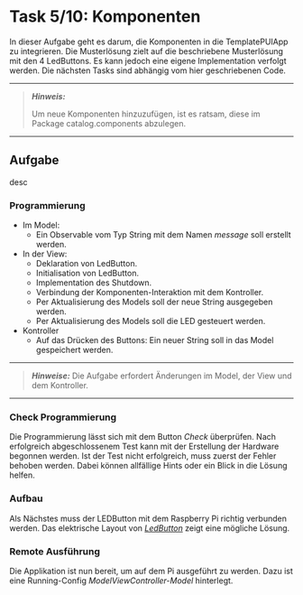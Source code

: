 # Task 5/10: Komponenten
In dieser Aufgabe geht es darum, die Komponenten in die TemplatePUIApp zu integrieren. Die Musterlösung zielt auf die 
beschriebene Musterlösung mit den 4 LedButtons. Es kann jedoch eine eigene Implementation verfolgt werden. Die nächsten 
Tasks sind abhängig vom hier geschriebenen Code.

---
> **_Hinweis:_**
>
> Um neue Komponenten hinzuzufügen, ist es ratsam, diese im Package catalog.components abzulegen.
---

## Aufgabe
desc

### Programmierung
- Im Model:
  - Ein Observable vom Typ String mit dem Namen *message* soll erstellt werden.
- In der View:
  - Deklaration von LedButton.
  - Initialisation von LedButton.
  - Implementation des Shutdown.
  - Verbindung der Komponenten-Interaktion mit dem Kontroller.
  - Per Aktualisierung des Models soll der neue String ausgegeben werden.
  - Per Aktualisierung des Models soll die LED gesteuert werden.
- Kontroller
  - Auf das Drücken des Buttons: Ein neuer String soll in das Model gespeichert werden.

---
> **_Hinweise:_**
> Die Aufgabe erfordert Änderungen im Model, der View und dem Kontroller.
---

### Check Programmierung
Die Programmierung lässt sich mit dem Button *Check* überprüfen. Nach erfolgreich abgeschlossenem Test kann mit der
Erstellung der Hardware begonnen werden. Ist der Test nicht erfolgreich, muss zuerst der Fehler behoben werden. Dabei können
allfällige Hints oder ein Blick in die Lösung helfen.

### Aufbau
Als Nächstes muss der LEDButton mit dem Raspberry Pi richtig verbunden werden. Das elektrische Layout von
[*LedButton*](https://pi4j.com/examples/components/ledbutton/) zeigt eine mögliche Lösung.

### Remote Ausführung
Die Applikation ist nun bereit, um auf dem Pi ausgeführt zu werden. Dazu ist eine
Running-Config *ModelViewController-Model* hinterlegt.